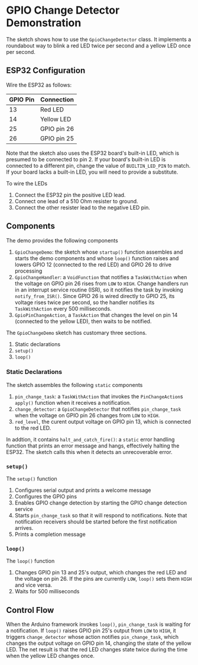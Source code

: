 # GPIO Change Detector Demonstration

The sketch shows how to use the `GpioChangeDetector` class. It
implements a roundabout way to blink a red LED twice per second
and a yellow LED once per second. 

## ESP32 Configuration

Wire the ESP32 as follows:

| GPIO Pin | Connection  |
| -------- | ----------- |
| 13       | Red LED     |
| 14       | Yellow LED  |
| 25       | GPIO pin 26 |
| 26       | GPIO pin 25 |

Note that the sketch also uses the ESP32 board's built-in LED,
which is presumed to be connected to pin 2. If your board's
built-in LED is connected to a different pin, change the
value of `BUILTIN_LED_PIN` to match. If your board lacks a
built-in LED, you will need to provide a substitute.

To wire the LEDs

1. Connect the ESP32 pin the positive LED lead.
2. Connect one lead of a 510 Ohm resister to ground.
3. Connect the other resister lead to the negative LED pin.

## Components

The demo provides the following components

1. `GpioChangeDemo`: the sketch whose `startup()` function assembles and
   starts the demo components and whose `loop()` function raises and lowers
   GPIO 12 (connected to the red LED) and GPIO 26 to drive processing
2. `GpioChangeHandler`: a `VoidFunction` that notifies a `TaskWithAction`
   when the voltage on GPIO pin 26 rises from `LOW` to `HIGH`. Change
   handlers run in an interrupt service routine (ISR), so it notifies
   the task by invoking `notify_from_ISR()`. Since
   GPIO 26 is wired directly to GPIO 25, its voltage rises twice per second,
   so the handler notifies its `TaskWithAction` every 500 milliseconds.
3. `GpioPinChangeAction`, a `TaskAction` that changes the level on pin 14
   (connected to the yellow LED), then waits to be notified.
   
The `GpioChangeDemo` sketch has customary three sections.

1. Static declarations
2. `setup()`
3. `loop()`

### Static Declarations

The sketch assembles the following `static` components

1. `pin_change_task`: a `TaskWithAction` that invokes the `PinChangeAction`s
   `apply()` function when it receives a notification.
2. `change_detector`: a `GpioChangeDetector` that notifies `pin_change_task`
   when the voltage on GPIO pin 26 changes from `LOW` to `HIGH`.
3. `red_level`, the curent output voltage on GPIO pin 13, which is connected
   to the red LED.
   
In addtion, it contains `halt_and_catch_fire()`: a `static` error handling
   function that prints an error message and
   hangs, effectively halting the ESP32. The sketch calls this when it
   detects an unrecoverable error.

### `setup()`

The `setup()` function

1. Configures serial output and prints a welcome message
2. Configures the GPIO pins
3. Enables GPIO change detection by starting the GPIO change detection
   service
4. Starts `pin_change_task` so that it will respond to notifications.
   Note that notification receivers should be started before
   the first notification arrives.
5. Prints a completion message

### `loop()`

The `loop()` function

1. Changes GPIO pin 13 and 25's output, which changes the red LED and the 
   voltage on pin 26. If the pins are currently `LOW`, `loop()` sets them `HIGH`
   and vice versa.
2. Waits for 500 milliseconds

## Control Flow

When the Arduino framework invokes `loop()`, `pin_change_task` is
waiting for a notification. If `loop()` raises GPIO pin 25's output
from `LOW` to `HIGH`, it triggers `change_detector` whose action
notifies `pin_change_task`, which changes the output voltage on
GPIO pin 14, changing the state of the yellow LED. The net result
is that the red LED changes state twice during the time when the
yellow LED changes once.
